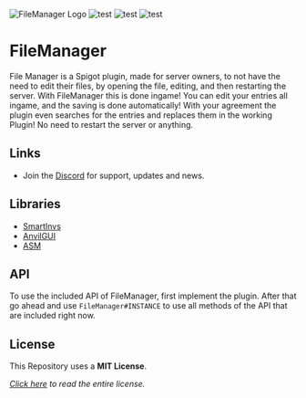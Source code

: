 ![FileManager Logo](https://i.postimg.cc/7ZgqpDQP/File-Manager-Logo.png "FileManager Logo")
![test](https://img.shields.io/bstats/players/15053?style=for-the-badge "t") ![test](https://img.shields.io/bstats/servers/15053?style=for-the-badge "t") 
![test](https://img.shields.io/discord/968876186304393257?color=informational&label=Discord&style=for-the-badge "t")
# FileManager

File Manager is a Spigot plugin, made for server owners, to not have the need to edit their files, by opening the file, editing, and then restarting the server. With FileManager this is done ingame! You can edit your entries all ingame, and the saving is done automatically! With your agreement the plugin even searches for the entries and replaces them in the working Plugin! No need to restart the server or anything.

## Links
* Join the [Discord](https://discord.gg/2ajfpDvn2b) for support, updates and news.

## Libraries
* [SmartInvs](https://www.spigotmc.org/resources/smartinvs-advanced-inventory-api.42835/ "Click to go to SmartInvs!")
* [AnvilGUI](https://github.com/WesJD/AnvilGUI "Click to go to AnvilGUI!")
* [ASM](https://asm.ow2.io "Click to go to ASM!")

## API
To use the included API of FileManager, first implement the plugin.
After that go ahead and use `FileManager#INSTANCE` to use all methods of the API that are included right now.

## License
This Repository uses a **MIT License**.

*[Click here](../blob/master/LICENSE) to read the entire license.*
